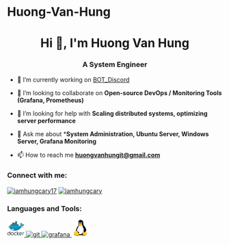 # Huong-Van-Hung
<h1 align="center">Hi 👋, I'm Huong Van Hung</h1>
<h3 align="center">A System Engineer</h3>

- 🔭 I’m currently working on [BOT_Discord](https://github.com/Hungpeter/BOT_Discord)

- 👯 I’m looking to collaborate on ****Open-source DevOps / Monitoring Tools (Grafana, Prometheus)****

- 🤝 I’m looking for help with ****Scaling distributed systems, optimizing server performance****

- 💬 Ask me about ***System Administration, Ubuntu Server, Windows Server, Grafana Monitoring**

- 📫 How to reach me **huongvanhungit@gmail.com**

<h3 align="left">Connect with me:</h3>
<p align="left">
<a href="https://fb.com/iamhungcary17" target="blank"><img align="center" src="https://raw.githubusercontent.com/rahuldkjain/github-profile-readme-generator/master/src/images/icons/Social/facebook.svg" alt="iamhungcary17" height="30" width="40" /></a>
<a href="https://instagram.com/iamhungcary" target="blank"><img align="center" src="https://raw.githubusercontent.com/rahuldkjain/github-profile-readme-generator/master/src/images/icons/Social/instagram.svg" alt="iamhungcary" height="30" width="40" /></a>
</p>

<h3 align="left">Languages and Tools:</h3>
<p align="left"> <a href="https://www.docker.com/" target="_blank" rel="noreferrer"> <img src="https://raw.githubusercontent.com/devicons/devicon/master/icons/docker/docker-original-wordmark.svg" alt="docker" width="40" height="40"/> </a> <a href="https://git-scm.com/" target="_blank" rel="noreferrer"> <img src="https://www.vectorlogo.zone/logos/git-scm/git-scm-icon.svg" alt="git" width="40" height="40"/> </a> <a href="https://grafana.com" target="_blank" rel="noreferrer"> <img src="https://www.vectorlogo.zone/logos/grafana/grafana-icon.svg" alt="grafana" width="40" height="40"/> </a> <a href="https://www.linux.org/" target="_blank" rel="noreferrer"> <img src="https://raw.githubusercontent.com/devicons/devicon/master/icons/linux/linux-original.svg" alt="linux" width="40" height="40"/> </a> </p>
